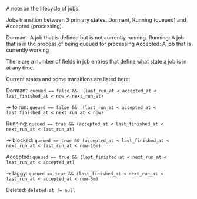 A note on the lifecycle of jobs:

Jobs transition between 3 primary states: Dormant, Running (queued) and Accepted (processing).

Dormant: A job that is defined but is not currently running.
Running: A job that is in the process of being queued for processing
Accepted: A job that is currently working

There are a number of fields in job entries that define what state a job is in at any time.

Current states and some transitions are listed here:

Dormant: `queued == false &&  (last_run_at < accepted_at < last_finished_at < now < next_run_at)`

-> to run:  `queued == false &&  (last_run_at < accepted_at < last_finished_at < next_run_at < now)`

Running: `queued == true && (accepted_at < last_finished_at < next_run_at < last_run_at)`

-> blocked: `queued == true && (accepted_at < last_finished_at < next_run_at < last_run_at < now-10m)`

Accepted: `queued == true && (last_finished_at < next_run_at < last_run_at < accepted_at)`

-> laggy: `queued == true && (last_finished_at < next_run_at < last_run_at < accepted_at < now-6m)`

Deleted: `deleted_at != null`

